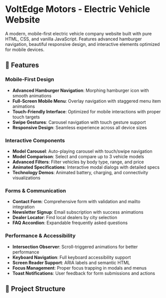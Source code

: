 # VoltEdge Motors - Electric Vehicle Website

A modern, mobile-first electric vehicle company website built with pure HTML, CSS, and vanilla JavaScript. Features advanced hamburger navigation, beautiful responsive design, and interactive elements optimized for mobile devices.

## 🚗 Features

### Mobile-First Design
- **Advanced Hamburger Navigation**: Morphing hamburger icon with smooth animations
- **Full-Screen Mobile Menu**: Overlay navigation with staggered menu item animations
- **Touch-Friendly Interface**: Optimized for mobile interactions with proper touch targets
- **Swipe Gestures**: Carousel navigation with touch gesture support
- **Responsive Design**: Seamless experience across all device sizes

### Interactive Components
- **Model Carousel**: Auto-playing carousel with touch/swipe navigation
- **Model Comparison**: Select and compare up to 3 vehicle models
- **Advanced Filters**: Filter vehicles by body type, range, and price
- **Animated Specifications**: Interactive modal dialogs with detailed specs
- **Technology Demos**: Animated battery, charging, and connectivity visualizations

### Forms & Communication
- **Contact Form**: Comprehensive form with validation and mailto integration
- **Newsletter Signup**: Email subscription with success animations
- **Dealer Locator**: Find local dealers by city selection
- **FAQ Accordion**: Expandable frequently asked questions

### Performance & Accessibility
- **Intersection Observer**: Scroll-triggered animations for better performance
- **Keyboard Navigation**: Full keyboard accessibility support
- **Screen Reader Support**: ARIA labels and semantic HTML
- **Focus Management**: Proper focus trapping in modals and menus
- **Toast Notifications**: User feedback for form submissions and actions

## 📁 Project Structure

